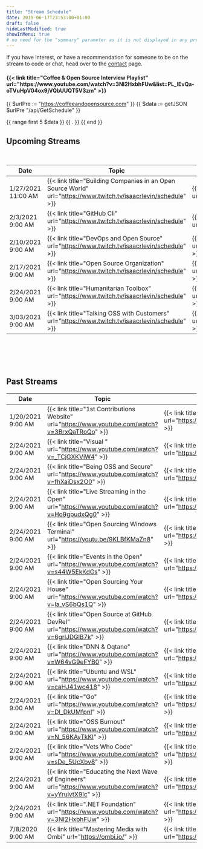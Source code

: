```yaml
---
title: "Stream Schedule"
date: 2019-06-17T23:53:00+01:00
draft: false
hideLastModified: true
showInMenu: true
# no need for the "summary" parameter as it is not displayed in any previews
---
```


If you have interest, or have a recommendation for someone to be on the stream to code or chat, head over to the [contact](/contact) page.

<h4>{{< link title="Coffee & Open Source Interview Playlist" url="https://www.youtube.com/watch?v=3NI2HxbhFUw&list=PL_IEvQa-oTVuHpV04ox9jVQbUUQT5V3zm" >}}</h4>

{{ $urlPre := "https://coffeeandopensource.com" }}
{{ $data := getJSON $urlPre "/api/GetSchedule" }}

  {{ range first 5 $data }}
      <span>{{ . }}</span>
  {{ end }}

## Upcoming Streams


<br />

|  Date | Topic   | Guest  |
|-------|---------|--------|
|  <span class="formatdate">1/27/2021 11:00 AM</span> | {{< link title="Building Companies in an Open Source World" url="https://www.twitch.tv/isaacrlevin/schedule" >}} | {{< link title="Tracy Lee" url="https://twitter.com/ladyleet" >}}               |
| <span class="formatdate">2/3/2021 9:00 AM</span>  |  {{< link title="GitHub Cli" url="https://www.twitch.tv/isaacrlevin/schedule" >}}   | {{< link title="Mislav Marohnic" url="https://twitter.com/mislav" >}}               |
| <span class="formatdate">2/10/2021 9:00 AM</span>  |  {{< link title="DevOps and Open Source" url="https://www.twitch.tv/isaacrlevin/schedule" >}}   | {{< link title="Abel Wang" url="https://twitter.com/AbelSquidHead" >}}               |
| <span class="formatdate">2/17/2021 9:00 AM</span>  |  {{< link title="Open Source Organization" url="https://www.twitch.tv/isaacrlevin/schedule" >}}   | {{< link title="Mark Collier" url="https://twitter.com/sparkycollier" >}}               |
| <span class="formatdate">2/24/2021 9:00 AM</span>  |  {{< link title="Humanitarian Toolbox" url="https://www.twitch.tv/isaacrlevin/schedule" >}}   | {{< link title="Richard Campbell" url="https://twitter.com/richcampbell" >}}               |
| <span class="formatdate">3/03/2021 9:00 AM</span>  |  {{< link title="Talking OSS with Customers" url="https://www.twitch.tv/isaacrlevin/schedule" >}}   | {{< link title="Sam Smith" url="https://twitter.com/samsmithnz" >}}               |
<br /><br /><br /><br />

## Past Streams

|  Date | Topic   | Guest  |
|-------|---------|--------|
| <span class="formatdate">1/20/2021 9:00 AM</span> |  {{< link title="1st Contributions Website" url="https://www.youtube.com/watch?v=3BrxQaTRoQo" >}}  | {{< link title="Roshan Jossey" url="https://twitter.com/sudo__bangbang" >}}               |
| <span class="formatdate">2/24/2021 9:00 AM</span>  |  {{< link title="Visual " url="https://www.youtube.com/watch?v=_TCjGXKViW4" >}}  | {{< link title="Matt Bierner" url="https://twitter.com/mattbierner" >}}               |
| <span class="formatdate">2/24/2021 9:00 AM</span>  |  {{< link title="Being OSS and Secure" url="https://www.youtube.com/watch?v=fhXaiDsx2O0" >}}  | {{< link title="Michael Crump" url="https://twitter.com/mbcrump" >}}               |
| <span class="formatdate">2/24/2021 9:00 AM</span>  |  {{< link title="Live Streaming in the Open" url="https://www.youtube.com/watch?v=Ho9gpudxQg0" >}}  | {{< link title="Jeff Fritz" url="https://twitter.com/csharpfritz" >}}               |
| <span class="formatdate">2/24/2021 9:00 AM</span>  | {{< link title="Open Sourcing Windows Terminal" url="https://youtu.be/9KLBfKMaZn8" >}}  | {{< link title="Kayla Cinnamon" url="https://twitter.com/cinnamon_msft" >}}               |
| <span class="formatdate">2/24/2021 9:00 AM</span>  |  {{< link title="Events in the Open" url="https://www.youtube.com/watch?v=s44W5EkKdGs" >}}                          | {{< link title="Jeff Strauss" url="https://twitter.com/jeffreystrauss" >}}      |
| <span class="formatdate">2/24/2021 9:00 AM</span> |  {{< link title="Open Sourcing Your House" url="https://www.youtube.com/watch?v=Ia_vS6bQs1Q" >}}                    | {{< link title="Cam Soper" url="https://twitter.com/camsoper" >}}               |
| <span class="formatdate">2/24/2021 9:00 AM</span>  |  {{< link title="Open Source at GitHub DevRel" url="https://www.youtube.com/watch?v=6grlJDGlB7k" >}}                      | {{< link title="Michelle Mannering" url="https://twitter.com/MishManners" >}} |
| <span class="formatdate">2/24/2021 9:00 AM</span>   |  {{< link title="DNN & Oqtane" url="https://www.youtube.com/watch?v=W64vG9eFYB0" >}}                                      | {{< link title="Shaun Walker" url="https://twitter.com/sbwalker" >}}          |
| <span class="formatdate">2/24/2021 9:00 AM</span>   |  {{< link title="Ubuntu and WSL" url="https://www.youtube.com/watch?v=caHJ41wc418" >}}                                   | {{< link title="Hayden Barnes" url="https://twitter.com/unixterminal" >}}     |
| <span class="formatdate">2/24/2021 9:00 AM</span>    |  {{< link title="Go" url="https://www.youtube.com/watch?v=Dl_DkUMfpnI" >}}                                                | {{< link title="Ian Lance Taylor" url="https://twitter.com/ianlancetaylor" >}}|
| <span class="formatdate">2/24/2021 9:00 AM</span>   |  {{< link title="OSS Burnout" url="https://www.youtube.com/watch?v=N_56KAyTkKI" >}}                                       | {{< link title="Mordechai Zuber" url="https://twitter.com/mordzuber" >}}      |
| <span class="formatdate">2/24/2021 9:00 AM</span>   |  {{< link title="Vets Who Code" url="https://www.youtube.com/watch?v=sDe_5UcXbv8" >}}          | {{< link title="Jerome Hardaway" url="https://twitter.com/JeromeHardaway" >}} |
| <span class="formatdate">2/24/2021 9:00 AM</span>  |  {{< link title="Educating the Next Wave of Engineers" url="https://www.youtube.com/watch?v=yYruivtX9Ic" >}}               | {{< link title="Noelle Silver" url="https://twitter.com/NoelleSilver_" >}}    |
| <span class="formatdate">2/24/2021 9:00 AM</span>  |  {{< link title=".NET Foundation" url="https://www.youtube.com/watch?v=3NI2HxbhFUw" >}}  | {{< link title="Claire Novotny" url="https://twitter.com/clairernovotny" >}}  |
|  <span class="formatdate">7/8/2020 9:00 AM</span> |  {{< link title="Mastering Media with Ombi" url="https://ombi.io/" >}}    | {{< link title="Jamie Reese" url="https://www.twitter.com/tidusjar" >}}       |
